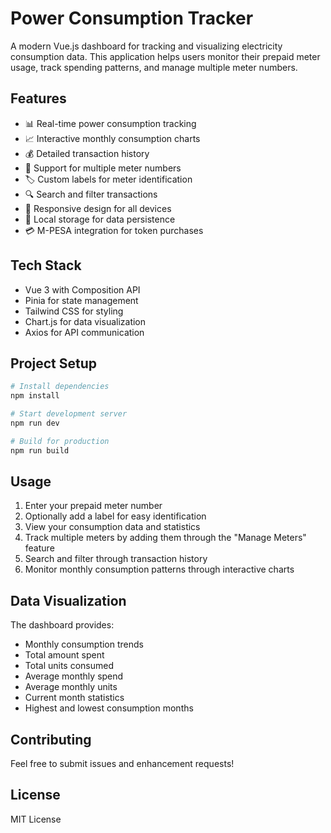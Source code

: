 # Power Consumption Tracker

A modern Vue.js dashboard for tracking and visualizing electricity consumption data. This application helps users monitor their prepaid meter usage, track spending patterns, and manage multiple meter numbers.

## Features

- 📊 Real-time power consumption tracking
- 📈 Interactive monthly consumption charts
- 💰 Detailed transaction history
- 🔢 Support for multiple meter numbers
- 🏷️ Custom labels for meter identification
- 🔍 Search and filter transactions
- 📱 Responsive design for all devices
- 💾 Local storage for data persistence
- 💳 M-PESA integration for token purchases

## Tech Stack

- Vue 3 with Composition API
- Pinia for state management
- Tailwind CSS for styling
- Chart.js for data visualization
- Axios for API communication

## Project Setup

```sh
# Install dependencies
npm install

# Start development server
npm run dev

# Build for production
npm run build
```

## Usage

1. Enter your prepaid meter number
2. Optionally add a label for easy identification
3. View your consumption data and statistics
4. Track multiple meters by adding them through the "Manage Meters" feature
5. Search and filter through transaction history
6. Monitor monthly consumption patterns through interactive charts

## Data Visualization

The dashboard provides:
- Monthly consumption trends
- Total amount spent
- Total units consumed
- Average monthly spend
- Average monthly units
- Current month statistics
- Highest and lowest consumption months

## Contributing

Feel free to submit issues and enhancement requests!

## License

MIT License
